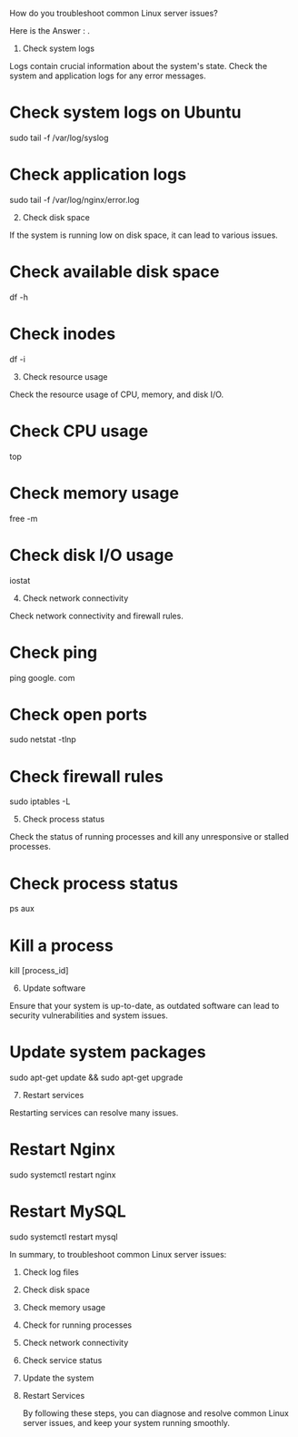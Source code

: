 How do you troubleshoot common Linux server issues?

Here is the Answer :
.
1. Check system logs

Logs contain crucial information about the system's state. Check the system and application logs for any error messages.

# Check system logs on Ubuntu
sudo tail -f /var/log/syslog

# Check application logs
sudo tail -f /var/log/nginx/error.log

2. Check disk space

If the system is running low on disk space, it can lead to various issues.

# Check available disk space
df -h

# Check inodes
df -i

3. Check resource usage

Check the resource usage of CPU, memory, and disk I/O.

# Check CPU usage
top

# Check memory usage
free -m

# Check disk I/O usage
iostat

4. Check network connectivity

Check network connectivity and firewall rules.

# Check ping
ping google. com

# Check open ports
sudo netstat -tlnp

# Check firewall rules
sudo iptables -L

5. Check process status

Check the status of running processes and kill any unresponsive or stalled processes.

# Check process status
ps aux

# Kill a process
kill [process_id]

6. Update software

Ensure that your system is up-to-date, as outdated software can lead to security vulnerabilities and system issues.

# Update system packages
sudo apt-get update && sudo apt-get upgrade

7. Restart services

Restarting services can resolve many issues.

# Restart Nginx
sudo systemctl restart nginx

# Restart MySQL
sudo systemctl restart mysql

In summary, to troubleshoot common Linux server issues:

1. Check log files
2. Check disk space
3. Check memory usage
4. Check for running processes
5. Check network connectivity
6. Check service status
7. Update the system
8. Restart Services

   By following these steps, you can diagnose and resolve common Linux server issues, and keep your system running smoothly.

